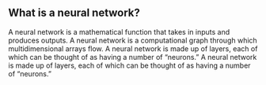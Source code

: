 
## What is a neural network?
A neural network is a mathematical function that takes in inputs and produces outputs.
A neural network is a computational graph through which multidimensional arrays flow.
A neural network is made up of layers, each of which can be thought of as having a number of “neurons.”
A neural network is made up of layers, each of which can be thought of as having a number of “neurons.”
